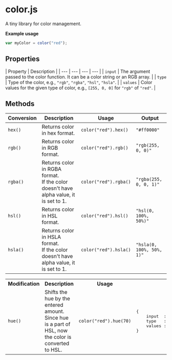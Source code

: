# color.js

A tiny library for color management.

**Example usage**

```javascript
var myColor = color("red");
```

## Properties

| Property | Description |
| --- | --- | --- | --- |
| `input` | The argument passed to the color function. It can be a color string or an RGB array. |
| `type` | Type of the color, e.g., `"rgb"`, `"rgba"`, `"hsl"`, `"hsla"`. |
| `values` | Color values for the given type of color, e.g., `[255, 0, 0]` for `"rgb"` of `"red"`. |



## Methods

| Conversion | Description | Usage | Output |
| --- | --- | --- | --- |
| `hex()` | Returns color in hex format. | `color("red").hex()` | `"#ff0000"` |
| `rgb()` | Returns color in RGB format. | `color("red").rgb()` | `"rgb(255, 0, 0)"` |
| `rgba()` | Returns color in RGBA format. <br> If the color doesn't have alpha value, it is set to 1. | `color("red").rgba()` | `"rgba(255, 0, 0, 1)"` |
| `hsl()` | Returns color in HSL format. | `color("red").hsl()` | `"hsl(0, 100%, 50%)"` |
| `hsla()` | Returns color in HSLA format. <br> If the color doesn't have alpha value, it is set to 1. | `color("red").hsla()` | `"hsla(0, 100%, 50%, 1)"` |

<table>
	<tr>
		<th>Modification</th>
		<th>Description</th>
		<th>Usage</th>
		<th>Output</th>
	</tr>
	<tr>
		<td><code>hue()</code></td>
		<td>Shifts the hue by the entered amount. <br> Since hue is a part of HSL, now the color is converted to HSL.</td>
		<td><code>color("red").hue(70)</code></td>
		<td><pre>{
	input  : "hsl(70, 100%, 50%)
	type   : "hsl"
	values : [70, 100, 50])"
}</pre></td>
	</tr>
</table>



